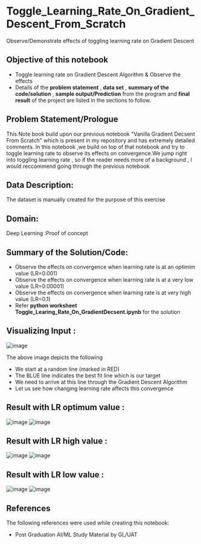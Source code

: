 # Toggle_Learning_Rate_On_Gradient_Descent_From_Scratch
Observe/Demonstrate effects of toggling learning rate on Gradient Descent 

## Objective of this notebook
- Toggle learning rate on Gradient Descent Algorithm & Observe the effects
- Details of the **problem statement**  , **data set** ,  **summary of the code/solution**  , **sample output/Prediction** from the program and **final result** of the project are listed in the sections to follow.

## Problem Statement/Prologue
This Note book build upon our previous notebook "Vanilla Gradient Decsent From Scratch" which is present in my repository and has extremely detailed comments. In this notebook ,we build on top of that notebook and try to toggle learning rate to observe its effects on convergence.We jump right into toggling learning rate , so if the reader needs more of a background , I would reccommend going through the previous notebook


## Data Description:
The dataset is manually created for the purpose of this exercise

## Domain:
Deep Learning :Proof of concept

## Summary of the Solution/Code:
- Observe the effects on convergence when learning rate is at an optimim value (LR=0.001)
- Observe the effects on convergence when learning rate is at a very low value (LR=0.00001)
- Observe the effects on convergence when learning rate is at very high value (LR=0.1)
- Refer **python worksheet  Toggle_Learing_Rate_On_GradientDecsent.ipynb** for the solution

## Visualizing Input :

![image](https://user-images.githubusercontent.com/68383273/209479217-1954188c-72ff-49d5-b8b0-cd940459b1f0.png)


The above image depicts the following
- We start at a random line (marked in RED)
- The BLUE line indicates the best fit line which is our target
- We need to arrive at this line through the Gradient Descent Algorithm
- Let us see how changing learning rate affects this convergence


## Result with LR optimum value :

![image](https://user-images.githubusercontent.com/68383273/211151251-c1096d19-176a-4703-8ca9-6aecfdcaba39.png)
![image](https://user-images.githubusercontent.com/68383273/211151265-9cb99748-8f3e-478d-b618-c8e5cff76de3.png)



## Result with LR high value :

![image](https://user-images.githubusercontent.com/68383273/211151369-fe04d42e-2246-47a8-ab39-f73bef039f90.png)
![image](https://user-images.githubusercontent.com/68383273/211151513-99202b9d-a0aa-48f2-b9cc-671a563db500.png)




## Result with LR low value :

![image](https://user-images.githubusercontent.com/68383273/211151549-9230bd96-68c9-4cff-82e4-a16b7cef1cc6.png)
![image](https://user-images.githubusercontent.com/68383273/211151584-2a179318-67d0-4109-9c74-8e597244267f.png)



## References
The following references were used while creating this notebook:
- Post Graduation AI/ML Study Material by GL/UAT

